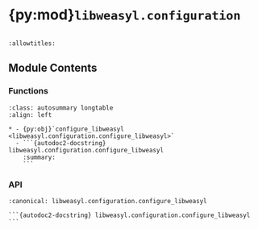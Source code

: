 # {py:mod}`libweasyl.configuration`

```{py:module} libweasyl.configuration
```

```{autodoc2-docstring} libweasyl.configuration
:allowtitles:
```

## Module Contents

### Functions

````{list-table}
:class: autosummary longtable
:align: left

* - {py:obj}`configure_libweasyl <libweasyl.configuration.configure_libweasyl>`
  - ```{autodoc2-docstring} libweasyl.configuration.configure_libweasyl
    :summary:
    ```
````

### API

````{py:function} configure_libweasyl(dbsession, base_file_path, staff_config_dict, media_link_formatter_callback)
:canonical: libweasyl.configuration.configure_libweasyl

```{autodoc2-docstring} libweasyl.configuration.configure_libweasyl
```
````

